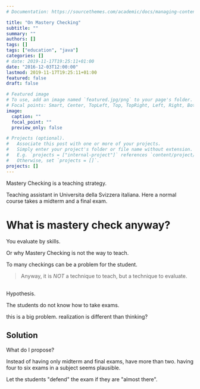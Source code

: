 ```yaml
---
# Documentation: https://sourcethemes.com/academic/docs/managing-content/

title: "On Mastery Checking"
subtitle: ""
summary: ""
authors: []
tags: []
tags: ["education", "java"]
categories: []
# date: 2019-11-17T19:25:11+01:00
date: "2016-12-03T12:00:00"
lastmod: 2019-11-17T19:25:11+01:00
featured: false
draft: false

# Featured image
# To use, add an image named `featured.jpg/png` to your page's folder.
# Focal points: Smart, Center, TopLeft, Top, TopRight, Left, Right, BottomLeft, Bottom, BottomRight.
image:
  caption: ""
  focal_point: ""
  preview_only: false

# Projects (optional).
#   Associate this post with one or more of your projects.
#   Simply enter your project's folder or file name without extension.
#   E.g. `projects = ["internal-project"]` references `content/project/deep-learning/index.md`.
#   Otherwise, set `projects = []`.
projects: []
---
```


Mastery Checking is a teaching strategy.

Teaching assistant in Universita della Svizzera italiana.
Here a normal course takes a midterm and a final exam.


# What is mastery check anyway?

You evaluate by skills.

Or why Mastery Checking is not the way to teach.

To many checkings can be a problem for the student.

> Anyway, it is *NOT* a technique to teach, but a technique to evaluate.


##

Hypothesis.

The students do not know how to take exams.

this is a big problem.
realization is different than thinking?


## Solution

What do I propose?

Instead of having only midterm and final exams,
have more than two.
having four to six exams in a subject seems plausible.

Let the students "defend" the exam if they are "almost there".
